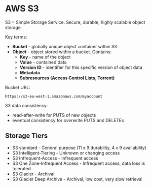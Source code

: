 # AWS S3

S3 = Simple Storage Service. Secure, durable, highly scalable object storage

Key terms:

- **Bucket** - globally unique object container within S3
- **Object** - object stored within a bucket. Contains:
  - **Key** - name of the object
  - **Value** - contained data
  - **Version ID** - identifier for this specific version of object data
  - **Metadata**
  - **Subresources (Access Control Lists, Torrent)**
  
Bucket URL:

    https://s3-eu-west-1.amazonaws.com/myaccount
    
S3 data consistency:

- read-after-write for PUTS of new objects
- eventual consistency for overwrite PUTS and DELETEs

## Storage Tiers

- S3 standard - General purpose (11 x 9 durability, 4 x 9 availability)
- S3 Intelligent-Tiering - Unknown or changing access
- S3 Infrequent-Access - Infrequent access
- S3 One Zone-Infrequent Access - Infrequent access, data loss is tolerated
- S3 Glacier - Archival
- S3 Glacier Deep Archive - Archival, low cost, very slow retrieval
